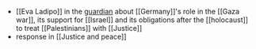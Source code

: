 - [[Eva Ladipo]] in the [guardian](https://www.theguardian.com/commentisfree/2024/apr/19/family-past-germany-gaza) about [[Germany]]'s role in the [[Gaza war]], its support for [[Israel]] and its obligations after the [[holocaust]] to treat [[Palestinians]] with [[Justice]]
- response in [[Justice and peace]]